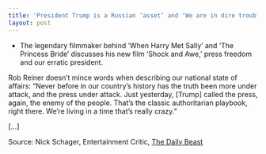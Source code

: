 ```yaml
---
title: 'President Trump is a Russian ‘asset’ and ‘We are in dire trouble’'
layout: post
---
```


- The legendary filmmaker behind ‘When Harry Met Sally’ and ‘The Princess Bride’ discusses his new film ‘Shock and Awe,’ press freedom and our erratic president.

Rob Reiner doesn’t mince words when describing our national state of affairs: “Never before in our country’s history has the truth been more under attack, and the press under attack. Just yesterday, [Trump] called the press, again, the enemy of the people. That’s the classic authoritarian playbook, right there. We’re living in a time that’s really crazy.”

[…]

Source: Nick Schager, Entertainment Critic, [The Daily Beast](https://www.thedailybeast.com/rob-reiner-president-trump-is-a-russian-asset-and-we-are-in-dire-trouble)